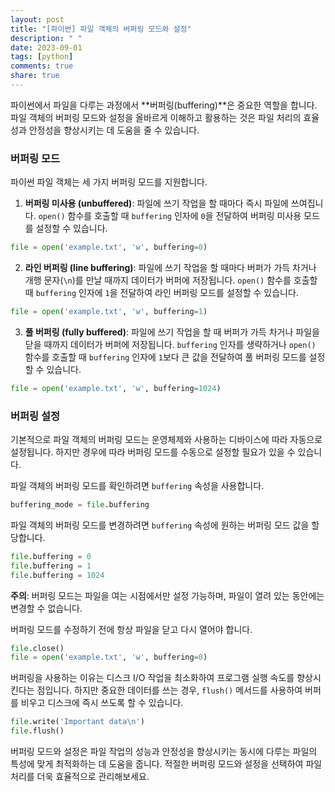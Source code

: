 ```yaml
---
layout: post
title: "[파이썬] 파일 객체의 버퍼링 모드와 설정"
description: " "
date: 2023-09-01
tags: [python]
comments: true
share: true
---
```


파이썬에서 파일을 다루는 과정에서 **버퍼링(buffering)**은 중요한 역할을 합니다. 파일 객체의 버퍼링 모드와 설정을 올바르게 이해하고 활용하는 것은 파일 처리의 효율성과 안정성을 향상시키는 데 도움을 줄 수 있습니다.

### 버퍼링 모드

파이썬 파일 객체는 세 가지 버퍼링 모드를 지원합니다.

1. **버퍼링 미사용 (unbuffered)**: 파일에 쓰기 작업을 할 때마다 즉시 파일에 쓰여집니다. `open()` 함수를 호출할 때 `buffering` 인자에 `0`을 전달하여 버퍼링 미사용 모드를 설정할 수 있습니다.
```python
file = open('example.txt', 'w', buffering=0)
```

2. **라인 버퍼링 (line buffering)**: 파일에 쓰기 작업을 할 때마다 버퍼가 가득 차거나 개행 문자(`\n`)를 만날 때까지 데이터가 버퍼에 저장됩니다. `open()` 함수를 호출할 때 `buffering` 인자에 `1`을 전달하여 라인 버퍼링 모드를 설정할 수 있습니다.
```python
file = open('example.txt', 'w', buffering=1)
```

3. **풀 버퍼링 (fully buffered)**: 파일에 쓰기 작업을 할 때 버퍼가 가득 차거나 파일을 닫을 때까지 데이터가 버퍼에 저장됩니다. `buffering` 인자를 생략하거나 `open()` 함수를 호출할 때 `buffering` 인자에 `1`보다 큰 값을 전달하여 풀 버퍼링 모드를 설정할 수 있습니다.
```python
file = open('example.txt', 'w', buffering=1024)
```

### 버퍼링 설정

기본적으로 파일 객체의 버퍼링 모드는 운영체제와 사용하는 디바이스에 따라 자동으로 설정됩니다. 하지만 경우에 따라 버퍼링 모드를 수동으로 설정할 필요가 있을 수 있습니다.

파일 객체의 버퍼링 모드를 확인하려면 `buffering` 속성을 사용합니다.
```python
buffering_mode = file.buffering
```

파일 객체의 버퍼링 모드를 변경하려면 `buffering` 속성에 원하는 버퍼링 모드 값을 할당합니다.
```python
file.buffering = 0
file.buffering = 1
file.buffering = 1024
```

**주의**: 버퍼링 모드는 파일을 여는 시점에서만 설정 가능하며, 파일이 열려 있는 동안에는 변경할 수 없습니다.

버퍼링 모드를 수정하기 전에 항상 파일을 닫고 다시 열어야 합니다.
```python
file.close()
file = open('example.txt', 'w', buffering=0)
```

버퍼링을 사용하는 이유는 디스크 I/O 작업을 최소화하여 프로그램 실행 속도를 향상시킨다는 점입니다. 하지만 중요한 데이터를 쓰는 경우, `flush()` 메서드를 사용하여 버퍼를 비우고 디스크에 즉시 쓰도록 할 수 있습니다.
```python
file.write('Important data\n')
file.flush()
```

버퍼링 모드와 설정은 파일 작업의 성능과 안정성을 향상시키는 동시에 다루는 파일의 특성에 맞게 최적화하는 데 도움을 줍니다. 적절한 버퍼링 모드와 설정을 선택하여 파일 처리를 더욱 효율적으로 관리해보세요.